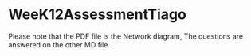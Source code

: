 # WeeK12AssessmentTiago
Please note that the PDF file is the Network diagram, The questions are answered on the other MD file.
